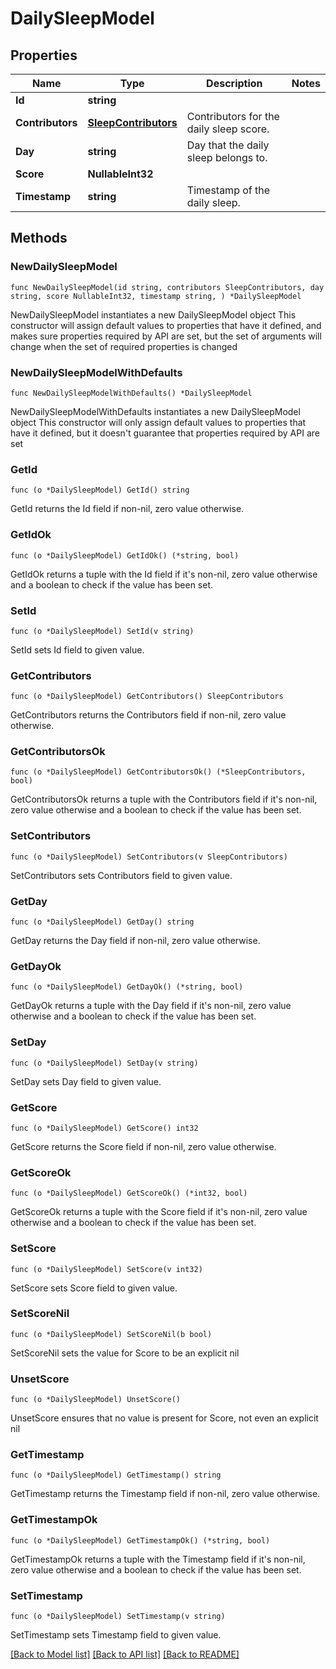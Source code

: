 # DailySleepModel

## Properties

Name | Type | Description | Notes
------------ | ------------- | ------------- | -------------
**Id** | **string** |  | 
**Contributors** | [**SleepContributors**](SleepContributors.md) | Contributors for the daily sleep score. | 
**Day** | **string** | Day that the daily sleep belongs to. | 
**Score** | **NullableInt32** |  | 
**Timestamp** | **string** | Timestamp of the daily sleep. | 

## Methods

### NewDailySleepModel

`func NewDailySleepModel(id string, contributors SleepContributors, day string, score NullableInt32, timestamp string, ) *DailySleepModel`

NewDailySleepModel instantiates a new DailySleepModel object
This constructor will assign default values to properties that have it defined,
and makes sure properties required by API are set, but the set of arguments
will change when the set of required properties is changed

### NewDailySleepModelWithDefaults

`func NewDailySleepModelWithDefaults() *DailySleepModel`

NewDailySleepModelWithDefaults instantiates a new DailySleepModel object
This constructor will only assign default values to properties that have it defined,
but it doesn't guarantee that properties required by API are set

### GetId

`func (o *DailySleepModel) GetId() string`

GetId returns the Id field if non-nil, zero value otherwise.

### GetIdOk

`func (o *DailySleepModel) GetIdOk() (*string, bool)`

GetIdOk returns a tuple with the Id field if it's non-nil, zero value otherwise
and a boolean to check if the value has been set.

### SetId

`func (o *DailySleepModel) SetId(v string)`

SetId sets Id field to given value.


### GetContributors

`func (o *DailySleepModel) GetContributors() SleepContributors`

GetContributors returns the Contributors field if non-nil, zero value otherwise.

### GetContributorsOk

`func (o *DailySleepModel) GetContributorsOk() (*SleepContributors, bool)`

GetContributorsOk returns a tuple with the Contributors field if it's non-nil, zero value otherwise
and a boolean to check if the value has been set.

### SetContributors

`func (o *DailySleepModel) SetContributors(v SleepContributors)`

SetContributors sets Contributors field to given value.


### GetDay

`func (o *DailySleepModel) GetDay() string`

GetDay returns the Day field if non-nil, zero value otherwise.

### GetDayOk

`func (o *DailySleepModel) GetDayOk() (*string, bool)`

GetDayOk returns a tuple with the Day field if it's non-nil, zero value otherwise
and a boolean to check if the value has been set.

### SetDay

`func (o *DailySleepModel) SetDay(v string)`

SetDay sets Day field to given value.


### GetScore

`func (o *DailySleepModel) GetScore() int32`

GetScore returns the Score field if non-nil, zero value otherwise.

### GetScoreOk

`func (o *DailySleepModel) GetScoreOk() (*int32, bool)`

GetScoreOk returns a tuple with the Score field if it's non-nil, zero value otherwise
and a boolean to check if the value has been set.

### SetScore

`func (o *DailySleepModel) SetScore(v int32)`

SetScore sets Score field to given value.


### SetScoreNil

`func (o *DailySleepModel) SetScoreNil(b bool)`

 SetScoreNil sets the value for Score to be an explicit nil

### UnsetScore
`func (o *DailySleepModel) UnsetScore()`

UnsetScore ensures that no value is present for Score, not even an explicit nil
### GetTimestamp

`func (o *DailySleepModel) GetTimestamp() string`

GetTimestamp returns the Timestamp field if non-nil, zero value otherwise.

### GetTimestampOk

`func (o *DailySleepModel) GetTimestampOk() (*string, bool)`

GetTimestampOk returns a tuple with the Timestamp field if it's non-nil, zero value otherwise
and a boolean to check if the value has been set.

### SetTimestamp

`func (o *DailySleepModel) SetTimestamp(v string)`

SetTimestamp sets Timestamp field to given value.



[[Back to Model list]](../README.md#documentation-for-models) [[Back to API list]](../README.md#documentation-for-api-endpoints) [[Back to README]](../README.md)



